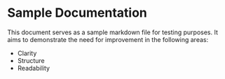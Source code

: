 # Sample Documentation

This document serves as a sample markdown file for testing purposes. It aims to demonstrate the need for improvement in the following areas:

- Clarity
- Structure
- Readability